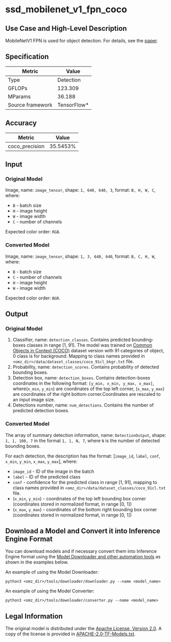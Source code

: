 # ssd_mobilenet_v1_fpn_coco

## Use Case and High-Level Description

MobileNetV1 FPN is used for object detection. For details, see the [paper](https://arxiv.org/abs/1807.03284).

## Specification

| Metric            | Value         |
|-------------------|---------------|
| Type              | Detection     |
| GFLOPs            | 123.309       |
| MParams           | 36.188        |
| Source framework  | TensorFlow\*  |

## Accuracy

| Metric         | Value   |
| -------------- | ------- |
| coco_precision | 35.5453%|

## Input

### Original Model

Image, name: `image_tensor`, shape: `1, 640, 640, 3`, format: `B, H, W, C`, where:

- `B` - batch size
- `H` - image height
- `W` - image width
- `C` - number of channels

Expected color order: `RGB`.

### Converted Model

Image, name: `image_tensor`, shape: `1, 3, 640, 640`, format: `B, C, H, W`, where:

- `B` - batch size
- `C` - number of channels
- `H` - image height
- `W` - image width

Expected color order: `BGR`.

## Output

### Original Model

1. Classifier, name: `detection_classes`. Contains predicted bounding-boxes classes in range [1, 91]. The model was trained on [Common Objects in Context (COCO)](https://cocodataset.org/#home) dataset version with 91 categories of object, 0 class is for background. Mapping to class names provided in `<omz_dir>/data/dataset_classes/coco_91cl_bkgr.txt` file.
2. Probability, name: `detection_scores`. Contains probability of detected bounding boxes.
3. Detection box, name: `detection_boxes`. Contains detection-boxes coordinates in the following format: `[y_min, x_min, y_max, x_max]`, where(`x_min`, `y_min`) are coordinates of the top left corner, (`x_max`, `y_max`) are coordinates of the right bottom corner.Coordinates are rescaled to an input image size.
4. Detections number, name: `num_detections`. Contains the number of predicted detection boxes.

### Converted Model

The array of summary detection information, name: `DetectionOutput`, shape: `1, 1, 100, 7` in the format `1, 1, N, 7`, where `N` is the number of detected
bounding boxes.

For each detection, the description has the format:
[`image_id`, `label`, `conf`, `x_min`, `y_min`, `x_max`, `y_max`], where:

- `image_id` - ID of the image in the batch
- `label` - ID of the predicted class
- `conf` - confidence for the predicted class in range [1, 91], mapping to class names provided in `<omz_dir>/data/dataset_classes/coco_91cl.txt` file.
- (`x_min`, `y_min`) - coordinates of the top left bounding box corner (coordinates stored in normalized format, in range [0, 1])
- (`x_max`, `y_max`) - coordinates of the bottom right bounding box corner  (coordinates stored in normalized format, in range [0, 1])

## Download a Model and Convert it into Inference Engine Format

You can download models and if necessary convert them into Inference Engine format using the [Model Downloader and other automation tools](../../../tools/downloader/README.md) as shown in the examples below.

An example of using the Model Downloader:
```
python3 <omz_dir>/tools/downloader/downloader.py --name <model_name>
```

An example of using the Model Converter:
```
python3 <omz_dir>/tools/downloader/converter.py --name <model_name>
```

## Legal Information

The original model is distributed under the
[Apache License, Version 2.0](https://raw.githubusercontent.com/tensorflow/models/master/LICENSE).
A copy of the license is provided in [APACHE-2.0-TF-Models.txt](../licenses/APACHE-2.0-TF-Models.txt).

